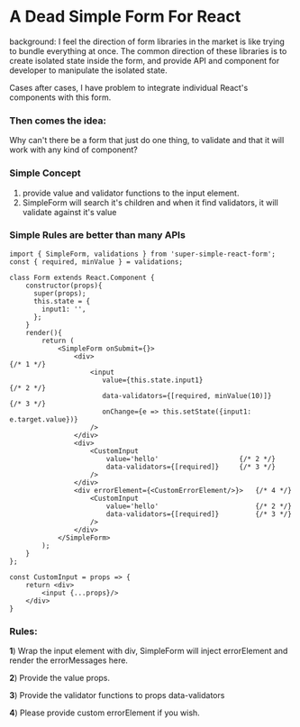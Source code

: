 # A Dead Simple Form For React

background:
I feel the direction of form libraries in the market is like trying to bundle everything at once.
The common direction of these libraries is to create isolated state inside the form, and provide API and component for developer to manipulate the isolated state.

Cases after cases, I have problem to integrate individual React's components with this form. 

### Then comes the idea:
Why can't there be a form that just do one thing, to validate and that it will work with any kind of component?

### Simple Concept
1. provide value and validator functions to the input element.
2. SimpleForm will search it's children and when it find validators, it will validate against it's value


### Simple Rules are better than many APIs
    import { SimpleForm, validations } from 'super-simple-react-form';
    const { required, minValue } = validations;
    
    class Form extends React.Component {
        constructor(props){
          super(props);
          this.state = {
            input1: '',
          };
        }
        render(){
            return (
                <SimpleForm onSubmit={}>
                    <div>                                               {/* 1 */}
                        <input
                           value={this.state.input1}                    {/* 2 */} 
                           data-validators={[required, minValue(10)]}   {/* 3 */}
                           onChange={e => this.setState({input1: e.target.value})}
                        />
                    </div>
                    <div>
                        <CustomInput 
                            value='hello'                    {/* 2 */}
                            data-validators={[required]}     {/* 3 */}
                        />
                    </div>
                    <div errorElement={<CustomErrorElement/>}>   {/* 4 */}
                        <CustomInput 
                            value='hello'                        {/* 2 */}
                            data-validators={[required]}         {/* 3 */}
                        />
                    </div>
                </SimpleForm>
            );
        }
    };
    
    const CustomInput = props => {
        return <div>
            <input {...props}/>
        </div>
    }
### Rules:
**1**) Wrap the input element with div, SimpleForm will inject errorElement and render the errorMessages here.

**2**) Provide the value props.

**3**) Provide the validator functions to props data-validators

**4**) Please provide custom errorElement if you wish.
